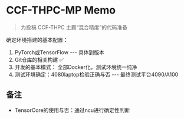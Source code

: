 # CCF-THPC-MP Memo
> 为投稿 CCF-THPC 主题“混合精度”的代码准备

确定环境搭建的基本配置：
1. PyTorch或TensorFlow --- 具体到版本
2. Git仓库的相关构建 ✅
3. 开发的基本模式： 全部Docker化，测试环境统一纯净
4. 测试环境确定：4080laptop检验正确与否 --- 最终测试平台4090/A100

## 备注
+ TensorCore的使用与否：通过ncu进行确定性判断
